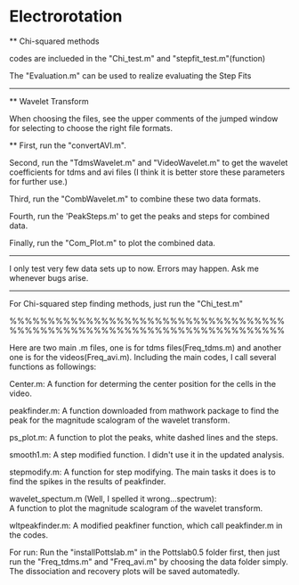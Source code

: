 # Electrorotation

**
Chi-squared methods 

codes are inclueded in the "Chi_test.m" and "stepfit_test.m"(function)

The "Evaluation.m" can be used to realize evaluating the Step Fits

***
**
Wavelet Transform


When choosing the files, see the upper comments of the jumped window for selecting to choose the right file formats.

**
First, run the "convertAVI.m".

Second, run the "TdmsWavelet.m" and "VideoWavelet.m" to get the wavelet coefficients for tdms and avi files (I think it is better store these parameters for further use.)
 
Third, run the "CombWavelet.m" to combine these two data formats. 

Fourth, run the 'PeakSteps.m' to get the peaks and steps for combined data.

Finally, run the "Com_Plot.m" to plot the combined data. 


***

I only test very few data sets up to now. Errors may happen. Ask me whenever bugs arise.

***

For Chi-squared step finding methods, just run the "Chi_test.m" 

%%%%%%%%%%%%%%%%%%%%%%%%%%%%%%%%%%%%%%%%%%%%%%%%%%%%%%%%%%%%%%%%%%%%%%%%


Here are two main .m files, one is for tdms files(Freq_tdms.m) and another one is for the videos(Freq_avi.m).
Including the main codes, I call several functions as followings:

Center.m:
A function for determing the center position for the cells in the video. 

peakfinder.m: 
A function downloaded from mathwork package to find the peak for the magnitude scalogram of the wavelet transform.

ps_plot.m:
A function to plot the peaks, white dashed lines and the steps.

smooth1.m: 
A step modified function. I didn't use it in the updated analysis.

stepmodify.m:
A function for step modifying. The main tasks it does is to find the spikes in the results of peakfinder. 

wavelet_spectum.m (Well, I spelled it wrong...spectrum):  
A function to plot the magnitude scalogram of the wavelet transform.

wltpeakfinder.m:
A modified peakfiner function, which call peakfinder.m in the codes. 

For run:
Run the "installPottslab.m" in the Pottslab0.5 folder first, then just run the "Freq_tdms.m" and "Freq_avi.m" by choosing the data folder simply. The dissociation and recovery plots will be saved automatedly.  
